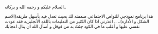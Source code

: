 
السلام عليكم و رحمه الله و بركاته.. 

  هذا برنامج نموذجي للتواص الاجتماعي صممته لك بحيث تعدل فيه بأسهل طريقه(الاسم الشكل و الأداره).. 
 .. 
اعذرني اذا كان الكثير من التعليمات باللغه الأنجليزيه فقد عودت نفسي عليها
و أغلب ما في الكود جئتُ به من قوقل 
 و  أسأل الله ان ينال اعجابك 
